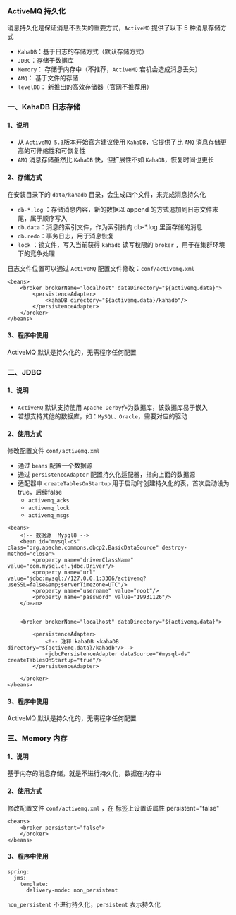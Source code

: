 ###  ActiveMQ 持久化
消息持久化是保证消息不丢失的重要方式，`ActiveMQ` 提供了以下 5 种消息存储方式
* `KahaDB`：基于日志的存储方式（默认存储方式）
* `JDBC`：存储于数据库
* `Memory`： 存储于内存中（不推荐，`ActiveMQ` 宕机会造成消息丢失）
* `AMQ`： 基于文件的存储
* `levelDB`： 新推出的高效存储器（官网不推荐用）

###  一、KahaDB 日志存储
#### 1、说明
* 从 `ActiveMQ 5.3`版本开始官方建议使用 `KahaDB`，它提供了比 `AMQ` 消息存储更高的可伸缩性和可恢复性
* `AMQ` 消息存储虽然比 `KahaDB` 快，但扩展性不如 `KahaDB`，恢复时间也更长

#### 2、存储方式
在安装目录下的 `data/kahadb` 目录，会生成四个文件，来完成消息持久化

* `db-*.log` ：存储消息内容，新的数据以 append 的方式追加到日志文件末尾，属于顺序写入
* `db.data`：消息的索引文件，作为索引指向 db-*.log 里面存储的消息
* `db.redo`：事务日志，用于消息恢复
* `lock` ：锁文件，写入当前获得 `kahadb` 读写权限的 `broker` ，用于在集群环境下的竞争处理

日志文件位置可以通过 `ActiveMQ` 配置文件修改：`conf/activemq.xml`

```
<beans>
    <broker brokerName="localhost" dataDirectory="${activemq.data}">
        <persistenceAdapter>
            <kahaDB directory="${activemq.data}/kahadb"/>
        </persistenceAdapter>
    </broker>
</beans>
```

#### 3、程序中使用
ActiveMQ 默认是持久化的，无需程序任何配置
 
 
 
 
###  二、JDBC 
#### 1、说明
* `ActiveMQ` 默认支持使用 `Apache Derby`作为数据库，该数据库易于嵌入
* 若想支持其他的数据库，如：`MySQL、Oracle`，需要对应的驱动

#### 2、使用方式
修改配置文件 `conf/activemq.xml` 

* 通过 `beans` 配置一个数据源
* 通过 `persistenceAdapter` 配置持久化适配器，指向上面的数据源
* 适配器中 `createTablesOnStartup` 用于启动时创建持久化的表，首次启动设为true，后续false
  * `activemq_acks`
  * `activemq_lock`
  * `activemq_msgs`

```
<beans>
    <!-- 数据源  Mysql8 -->
    <bean id="mysql-ds" class="org.apache.commons.dbcp2.BasicDataSource" destroy-method="close"> 
    	<property name="driverClassName" value="com.mysql.cj.jdbc.Driver"/>      
    	<property name="url" value="jdbc:mysql://127.0.0.1:3306/activemq?useSSL=false&amp;serverTimezone=UTC"/>      
    	<property name="username" value="root"/>     
    	<property name="password" value="19931126"/>   
    </bean>
 
	
    <broker brokerName="localhost" dataDirectory="${activemq.data}">
		 
        <persistenceAdapter>
            <!-- 注释 kahaDB <kahaDB directory="${activemq.data}/kahadb"/>-->
	        <jdbcPersistenceAdapter dataSource="#mysql-ds" createTablesOnStartup="true"/>
        </persistenceAdapter>

    </broker>
</beans>
```

#### 3、程序中使用
ActiveMQ 默认是持久化的，无需程序任何配置


###  三、Memory 内存 
#### 1、说明
基于内存的消息存储，就是不进行持久化，数据在内存中

#### 2、使用方式
修改配置文件 `conf/activemq.xml` ，在 <broker> 标签上设置该属性 persistent="false"

```
<beans>
    <broker persistent="false">
    </broker>
</beans>
```

#### 3、程序中使用
```
spring:
  jms:
    template:
      delivery-mode: non_persistent  

```

`non_persistent` 不进行持久化，`persistent` 表示持久化